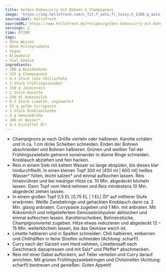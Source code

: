```yaml
---
title: Gelbes Kokoscurry mit Bohnen & Champignons
image: 'https://img.hellofresh.com/c_fit,f_auto,fl_lossy,h_1100,q_auto,w_2600/hellofresh_s3/image/gelbes-kokoscurry-mit-bohnen-champignons-9ffaf8cb.jpg'
sourceLabel: Hellofresh
sourceURL: https://www.hellofresh.de/recipes/gelbes-kokoscurry-mit-bohnen-champignons-62d69f36999d6040ad0c21ac
servings: 2
time: PT35M
tags:
- Ohne Weizen
- Ohne Milchprodukte
- Vegan
- Klimaheld
- Viel Gemüse
ingredients:
- 200 g Buschbohnen
- 225 g Champignons
- 0.5 Stück rote Chilischote
- 2 Stück Frühlingszwiebel
- 150 g Jasminreis
- 2 Stück Karotte
- 250 ml Kokosmilch
- 0.5 Stück Limette, ungewachst
- 25 g gelbe Currypaste
- 1 Stück Knoblauchzehe
- 4 g Gemüsebrühe
- 300 ml Wasser*
- 0.5 Esslöffel Öl*
---
```


- Champignons je nach Größe vierteln oder halbieren.  Karotte schälen und in ca. 1 cm dicke Scheiben schneiden.  Enden der Bohnen abschneiden und Bohnen halbieren.  Grünen und weißen Teil der Frühlingszwiebeln getrennt voneinander in dünne Ringe schneiden.  Knoblauch abziehen und fein hacken.
- Reis in einem Sieb mit kaltem Wasser so lange abspülen, bis dieses klar hindurchfließt.  In einen kleinen Topf 300 ml [450 ml | 600 ml] heißes Wasser\* füllen, leicht salzen\* und einmal aufkochen lassen. Reis hineinrühren und bei niedriger Hitze ca. 10 Min. abgedeckt köcheln lassen.  Dann Topf vom Herd nehmen und Reis mindestens 10 Min. abgedeckt ziehen lassen.
- In einem großen Topf 0,5 EL [0,75 EL | 1 EL] Öl\* auf mittlerer Stufe erwärmen. Weiße Zwiebelringe und gehackten Knoblauch darin ca. 2 Min. glasig anbraten.  Currypaste zugeben und 1 Min. mit anbraten.  Mit Kokosmilch und mitgeliefertem Gemüsebrühpulver ablöschen und einmal aufkochen lassen.  Karottenscheiben, Bohnenstücke, Champignonviertel zugeben. Hitze etwas reduzieren und abgedeckt 12 – 15 Min. weiterköcheln lassen, bis das Gemüse weich ist.
- Limette halbieren und in Spalten schneiden.  Chili halbieren, entkernen und Chilihälften in feine Streifen schneiden (Achtung: scharf!).
- Curry nach der Garzeit vom Herd nehmen, Limettensaft nach Geschmack dazupressen und mit Salz\* und Pfeffer\* abschmecken.
- Reis mit einer Gabel auflockern, auf Teller verteilen und Curry darauf anrichten. Mit grünen Frühlingszwiebelringen und Chilistreifen (Achtung: scharf!) bestreuen und genießen.  Guten Appetit!

